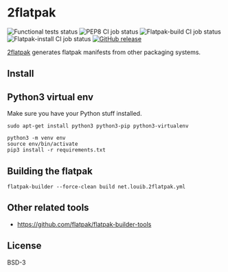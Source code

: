 # 2flatpak
![Functional tests status](https://github.com/louib/2flatpak/workflows/tests/badge.svg)
![PEP8 CI job status](https://github.com/louib/2flatpak/workflows/pep8/badge.svg)
![Flatpak-build CI job status](https://github.com/louib/2flatpak/workflows/flatpak-build/badge.svg)
![Flatpak-install CI job status](https://github.com/louib/2flatpak/workflows/flatpak-install/badge.svg)
[![GitHub release](https://img.shields.io/github/license/louib/2flatpak)](https://github.com/louib/2flatpak/blob/master/LICENSE)

[2flatpak](https://github.com/louib/2flatpak) generates flatpak manifests from other packaging systems.

## Install

## Python3 virtual env
Make sure you have your Python stuff installed.
```
sudo apt-get install python3 python3-pip python3-virtualenv
```

```
python3 -m venv env
source env/bin/activate
pip3 install -r requirements.txt
```

## Building the flatpak
```
flatpak-builder --force-clean build net.louib.2flatpak.yml
```

## Other related tools
* https://github.com/flatpak/flatpak-builder-tools

## License

BSD-3
